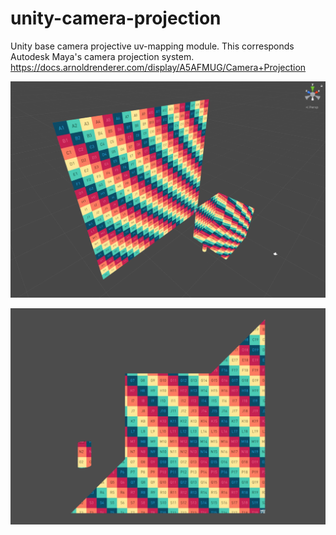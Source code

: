 # unity-camera-projection

Unity base camera projective uv-mapping module. This corresponds Autodesk Maya's camera projection system. https://docs.arnoldrenderer.com/display/A5AFMUG/Camera+Projection

![img](Imgs/mapping01.PNG)

![img](Imgs/mapping02.PNG)

